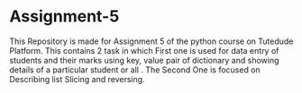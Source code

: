 # Assignment-5
This Repository is made for Assignment 5 of the python course on Tutedude Platform. This contains 2 task in which First one is used for data entry of students and their marks using key, value pair of dictionary and showing details of a particular student or all . The Second One is focused on Describing list Slicing and reversing.
